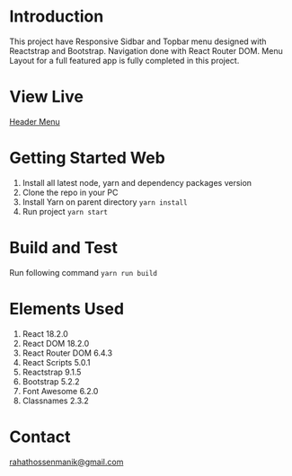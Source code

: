 # Introduction

This project have Responsive Sidbar and Topbar menu designed with Reactstrap and Bootstrap.
Navigation done with React Router DOM.
Menu Layout for a full featured app is fully completed in this project.

# View Live

[Header Menu](https://191w8x-3000.preview.csb.app/)

# Getting Started Web

1. Install all latest node, yarn and dependency packages version
2. Clone the repo in your PC
3. Install Yarn on parent directory
   `yarn install`
4. Run project
   `yarn start`

# Build and Test

Run following command
`yarn run build`

# Elements Used

1.  React 18.2.0
2.  React DOM 18.2.0
3.  React Router DOM 6.4.3
4.  React Scripts 5.0.1
5.  Reactstrap 9.1.5
6.  Bootstrap 5.2.2
7.  Font Awesome 6.2.0
8.  Classnames 2.3.2

# Contact

[rahathossenmanik@gmail.com](mailto:rahathossenmanik@gmail.com)
